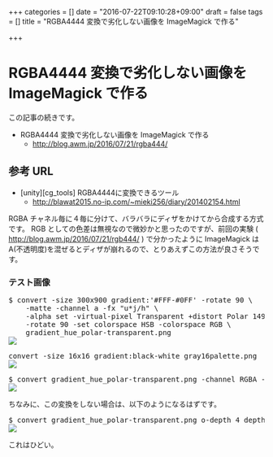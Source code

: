 +++
categories = []
date = "2016-07-22T09:10:28+09:00"
draft = false
tags = []
title = "RGBA4444 変換で劣化しない画像を ImageMagick で作る"

+++

# RGBA4444 変換で劣化しない画像を ImageMagick で作る

この記事の続きです。

- RGBA4444 変換で劣化しない画像を ImageMagick で作る
  -  http://blog.awm.jp/2016/07/21/rgba444/

## 参考 URL

- [unity][cg_tools] RGBA4444に変換できるツール
  -  http://blawat2015.no-ip.com/~mieki256/diary/201402154.html

RGBA チャネル毎に４毎に分けて、バラバラにディザをかけてから合成する方式です。
RGB としての色差は無視なので微妙かと思ったのですが、前回の実験 ( http://blog.awm.jp/2016/07/21/rgb444/ ) で分かったように ImageMagick は A(不透明度)を混ぜるとディザが崩れるので、とりあえずこの方法が良さそうです。

### テスト画像

<pre>
$ convert -size 300x900 gradient:'#FFF-#0FF' -rotate 90 \
	-matte -channel a -fx "u*j/h" \
	-alpha set -virtual-pixel Transparent +distort Polar 149 +repage \
	-rotate 90 -set colorspace HSB -colorspace RGB \
	gradient_hue_polar-transparent.png
<img src="../gradient_hue_polar-transparent.png" />
</pre>

<pre>
convert -size 16x16 gradient:black-white gray16palette.png
<img src="../gray16palette.png" />
</pre>

<pre>
$ convert gradient_hue_polar-transparent.png -channel RGBA -separate \( -dither FloydSteinberg -remap gray16palette.png \) -channel RGBA -combine rgba4444.png
<img src="../rgba4444.png" />
</pre>

ちなみに、この変換をしない場合は、以下のようになるはずです。

<pre>
$ convert gradient_hue_polar-transparent.png o-depth 4 depth4.png
<img src="../depth4.png" />
</pre>

これはひどい。


